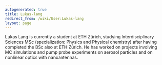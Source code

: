 ```yaml
---
autogenerated: true
title: Lukas-lang
redirect_from: /wiki/User:Lukas-lang
layout: page
---
```


Lukas Lang is currently a student at ETH Zürich, studying
Interdisciplinary Sciences MSc (specialization: Physics and Physical
chemistry) after having completed the BSc also at ETH Zürich. He has
worked on projects involving MC simulations and pump probe experiments
on aerosol particles and on nonlinear optics with nanoantennas.
